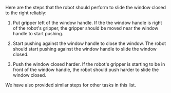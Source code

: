 Here are the steps that the robot should perform to slide the window closed to the right reliably:

1. Put gripper left of the window handle.
If the the window handle is right of the robot's gripper, the gripper should be moved near the window handle to start pushing.

2. Start pushing against the window handle to close the window.
The robot should start pushing against the window handle to slide the window closed.

3. Push the window closed harder.
If the robot's gripper is starting to be in front of the window handle, the robot should push harder to slide the window closed.

We have also provided similar steps for other tasks in this list.